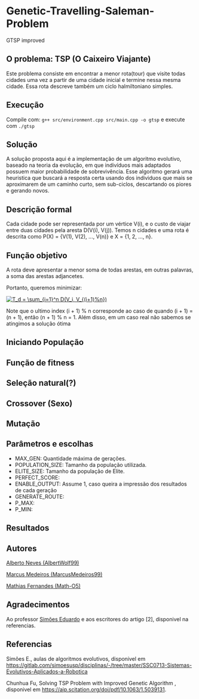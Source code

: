 # Genetic-Travelling-Saleman-Problem
GTSP improved

## O problema: TSP (O Caixeiro Viajante)
Este problema consiste em encontrar a menor rota(tour) que visite todas cidades uma vez a partir de uma cidade inicial e termine nessa mesma cidade. Essa rota descreve também um ciclo halmiltoniano simples. 

## Execução

Compile com: ```g++ src/environment.cpp src/main.cpp -o gtsp``` e execute com ```./gtsp```

## Solução
A solução proposta aqui é a implementação de um algoritmo evolutivo, baseado na teoria da evolução, em que indivíduos mais adaptados possuem maior probabilidade de sobrevivência. Esse algoritmo gerará uma heuristica que buscará a resposta certa usando dos individuos que mais se aproximarem de um caminho curto, sem sub-ciclos, descartando os piores e gerando novos.  

## Descrição formal
Cada cidade pode ser representada por um vértice V(i), e o custo de viajar entre duas cidades pela aresta D(V(i), V(j)). Temos n cidades e uma rota é descrita como P(X) = {V(1), V(2), ..., V(n)} e X = {1, 2, ..., n}. 

## Função objetivo
A rota deve apresentar a menor soma de todas arestas, em outras palavras, a  soma das arestas adjancetes.

Portanto, queremos minimizar: 

<a href="https://www.codecogs.com/eqnedit.php?latex=T_d&space;=&space;\sum_{i=1}^n&space;D(V_i,&space;V_{(i&plus;1)%n})" target="_blank"><img src="https://latex.codecogs.com/gif.latex?T_d&space;=&space;\sum_{i=1}^n&space;D(V_i,&space;V_{(i&plus;1)%n})" title="T_d = \sum_{i=1}^n D(V_i, V_{(i+1)%n})" /></a>

Note que o ultimo index (i + 1) % n corresponde ao caso de quando (i + 1) = (n + 1), então (n + 1) % n = 1. Além disso, em um caso real não sabemos se atingimos a solução ótima

## Iniciando População

## Função de fitness

## Seleção natural(?)

## Crossover (Sexo)

## Mutação 

## Parâmetros e escolhas

- MAX_GEN: Quantidade máxima de gerações.
- POPULATION_SIZE: Tamanho da população utilizada.
- ELITE_SIZE: Tamanho da população de Elite.
- PERFECT_SCORE:
- ENABLE_OUTPUT: Assume 1, caso queira a impressão dos resultados de cada geração
- GENERATE_ROUTE:
- P_MAX:
- P_MIN:

## Resultados 

## Autores

<a href="https://github.com/AlbertWolf99">Alberto Neves (AlbertWolf99)</a> 

<a href="https://github.com/MarcusMedeiros99">Marcus Medeiros (MarcusMedeiros99)</a>

<a href="https://github.com/Math-O5">Mathias Fernandes (Math-O5)</a>

## Agradecimentos

<p>Ao professor <a href="https://github.com/simoesusp">Simões Eduardo</a> e aos escritores do artigo [2], disponivel na referencias.</p>

## Referencias
    
Simões E., aulas de algoritmos evolutivos, disponivel em <https://gitlab.com/simoesusp/disciplinas/-/tree/master/SSC0713-Sistemas-Evolutivos-Aplicados-a-Robotica>

Chunhua Fu, Solving TSP Problem with Improved Genetic Algorithm , disponivel em <https://aip.scitation.org/doi/pdf/10.1063/1.5039131>. 
